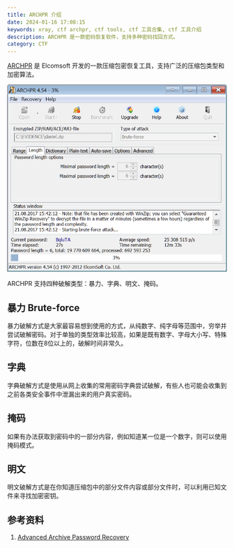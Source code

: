 ```yaml
---
title: ARCHPR 介绍
date: 2024-01-16 17:08:15
keywords: xray, ctf archpr, ctf tools, ctf 工具合集, ctf 工具介绍
description: ARCHPR 是一款密码恢复软件，支持多种密码找回方式。
category: CTF
---
```



[ARCHPR](https://us.elcomsoft.com/archpr.html) 是 Elcomsoft 开发的一款压缩包密恢复工具，支持广泛的压缩包类型和加密算法。

![ARCHPR. Guaranteed WinZip Recovery](20240116-ctf-tools-archpr/archpr_s3.png)

ARCHPR 支持四种破解类型：暴力、字典、明文、掩码。

## 暴力 Brute-force

暴力破解方式是大家最容易想到使用的方式，从纯数字、纯字母等范围中，穷举并尝试破解密码。对于单独的类型效率比较高，如果是既有数字、字母大小写、特殊字符，位数在8位以上的，破解时间非常久。

## 字典 

字典破解方式是使用从网上收集的常用密码字典尝试破解，有些人也可能会收集到之前各类安全事件中泄漏出来的用户真实密码。

## 掩码

如果有办法获取到密码中的一部分内容，例如知道某一位是一个数字，则可以使用掩码模式。

## 明文

明文破解方式是在你知道压缩包中的部分文件内容或部分文件时，可以利用已知文件来寻找加密密钥。

## 参考资料

1. [Advanced Archive Password Recovery](https://us.elcomsoft.com/archpr.html)
